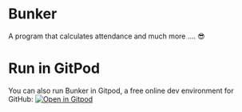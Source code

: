 # Bunker
A program that calculates attendance and much more .... 😎
# Run in GitPod
You can also run Bunker in Gitpod, a free online dev environment for GitHub:
[![Open in Gitpod](https://gitpod.io/button/open-in-gitpod.svg)](https://gitpod.io/#https://github.com/Esquire-2000/Bunker/blob/master/bunker.py)
